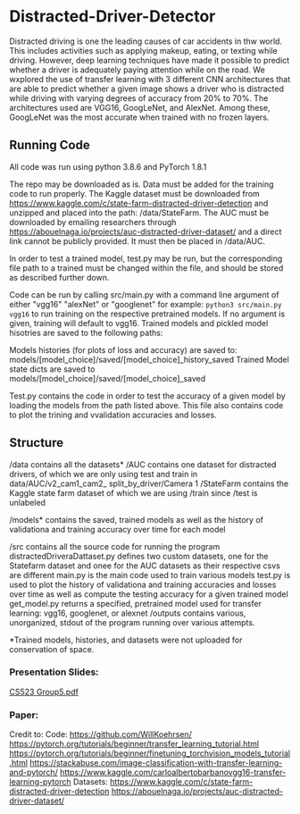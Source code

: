 # Distracted-Driver-Detector

Distracted driving is one the leading causes of car accidents in thw world. This includes activities such as applying makeup, eating, or texting while driving. However, deep learning techniques have made it possible to predict whether a driver is adequately paying attention while on the road. We wxplored the use of transfer learning with 3 different CNN architectures that are able to predict whether a given image shows a driver who is distracted while driving with varying degrees of accuracy from 20% to 70%. The architectures used are VGG16, GoogLeNet, and AlexNet. Among these, GoogLeNet was the most accurate when trained with no frozen layers.



## Running Code
All code was run using python 3.8.6 and PyTorch 1.8.1  

The repo may be downloaded as is. Data must be added for the training code to run properly. The Kaggle dataset must be downloaded from https://www.kaggle.com/c/state-farm-distracted-driver-detection and unzipped and placed into the path: /data/StateFarm. The AUC must be downloaded by emailing researchers through https://abouelnaga.io/projects/auc-distracted-driver-dataset/ and a direct link cannot be publicly provided. It must then be placed in /data/AUC.

In order to test a trained model, test.py may be run, but the corresponding file path to a trained must be changed within the file, and should be stored as described further down.



Code can be run by calling src/main.py with a command line argument of either "vgg16" "alexNet" or "googlenet" for example:
```python3 src/main.py vgg16```
to run training on the respective pretrained models. If no argument is given, training will default to vgg16. Trained models and pickled model hisotries are saved to the following paths:

Models histories (for plots of loss and accuracy) are saved to: models/[model_choice]/saved/[model_choice]_history_saved
Trained Model state dicts are saved to models/[model_choice]/saved/[model_choice]_saved

Test.py contains the code in order to test the accuracy of a given model by loading the models from the path listed above. This file also contains code to plot the trining and vvalidation accuracies and losses.


## Structure
/data contains all the datasets*
    /AUC contains one dataset for distracted drivers, of which we are only using test and train in data/AUC/v2_cam1_cam2_ split_by_driver/Camera 1
    /StateFarm contains the Kaggle state farm dataset of which we are using /train since /test is unlabeled

/models* contains the saved, trained models as well as the history of validationa and training accuracy over time for each model

/src contains all the source code for running the program
    distractedDriveraDattaset.py defines two custom datasets, one for the Statefarm dataset and onee for the AUC datasets as their respective csvs are different
    main.py is the main code used to train various models
    test.py is used to plot the history of validationa and training accuracies and losses over time as well as compute the testing accuracy for a given trained model
    get_model.py returns a specified, pretrained model used for transfer learning: vgg16, googlenet, or alexnet
/outputs contains various, unorganized, stdout of the program running over various attempts.


*Trained models, histories, and datasets were not uploaded for conservation of space. 


### Presentation Slides:
[CS523 Group5.pdf](https://github.com/camdenkr/Distracted-Driver-Detector/files/6984993/CS523.Group5.pdf)


### Paper:


Credit to:
Code:
https://github.com/WillKoehrsen/
https://pytorch.org/tutorials/beginner/transfer_learning_tutorial.html
https://pytorch.org/tutorials/beginner/finetuning_torchvision_models_tutorial.html
https://stackabuse.com/image-classification-with-transfer-learning-and-pytorch/
https://www.kaggle.com/carloalbertobarbanovgg16-transfer-learning-pytorch
Datasets:
https://www.kaggle.com/c/state-farm-distracted-driver-detection
https://abouelnaga.io/projects/auc-distracted-driver-dataset/

